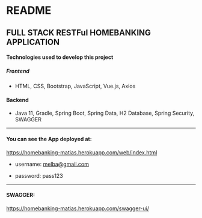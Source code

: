 # README

## FULL STACK RESTFul HOMEBANKING APPLICATION

#### Technologies used to develop this project

##### Frontend
- HTML, CSS, Bootstrap, JavaScript, Vue.js, Axios

#### Backend
- Java 11, Gradle, Spring Boot, Spring Data, H2 Database, Spring Security, SWAGGER

***
#### You can see the App deployed at:
https://homebanking-matias.herokuapp.com/web/index.html

- username: melba@gmail.com

- password: pass123
***

#### SWAGGER:
https://homebanking-matias.herokuapp.com/swagger-ui/